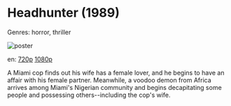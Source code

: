 # Headhunter (1989)

Genres: horror, thriller

![poster](http://image.tmdb.org/t/p/w500/regAJp2SyY8gq39TqQbXGGlWY68.jpg)

en:
  [720p](magnet:?xt=urn:btih:77ED6BB22886FE4439F521723BEA4DA05801EB35&tr=udp://glotorrents.pw:6969/announce&tr=udp://tracker.opentrackr.org:1337/announce&tr=udp://torrent.gresille.org:80/announce&tr=udp://tracker.openbittorrent.com:80&tr=udp://tracker.coppersurfer.tk:6969&tr=udp://tracker.leechers-paradise.org:6969&tr=udp://p4p.arenabg.ch:1337&tr=udp://tracker.internetwarriors.net:1337)
  [1080p](magnet:?xt=urn:btih:23F3F00B384E47ECCEAAB31A394B558BF9BC3CEA&tr=udp://glotorrents.pw:6969/announce&tr=udp://tracker.opentrackr.org:1337/announce&tr=udp://torrent.gresille.org:80/announce&tr=udp://tracker.openbittorrent.com:80&tr=udp://tracker.coppersurfer.tk:6969&tr=udp://tracker.leechers-paradise.org:6969&tr=udp://p4p.arenabg.ch:1337&tr=udp://tracker.internetwarriors.net:1337)
  


A Miami cop finds out his wife has a female lover, and he begins to have an affair with his female partner. Meanwhile, a voodoo demon from Africa arrives among Miami's Nigerian community and begins decapitating some people and possessing others--including the cop's wife.